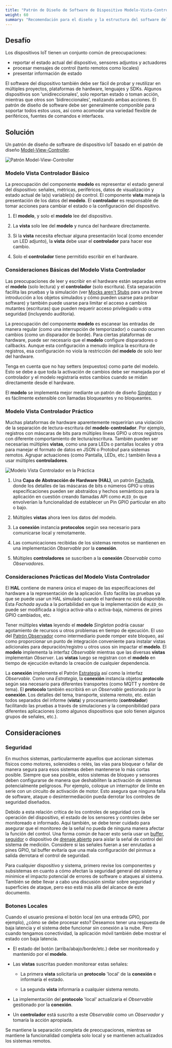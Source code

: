 ```yaml
---
title: "Patrón de Diseño de Software de Dispositivo Modelo-Vista-Controlador"
weight: 60
summary: "Recomendación para el diseño y la estructura del software del dispositivo"
---
```


## Desafío

Los dispositivos IoT tienen un conjunto común de preocupaciones:

* reportar el estado actual del dispositivo, sensores adjuntos y actuadores
* procesar mensajes de control (tanto remotos como locales)
* presentar información de estado

El software del dispositivo también debe ser fácil de probar y reutilizar en múltiples proyectos, plataformas de hardware, lenguajes y SDKs. Algunos dispositivos son 'unidireccionales', solo reportan estado o toman acción, mientras que otros son 'bidireccionales', realizando ambas acciones. El patrón de diseño de software debe ser generalmente componible para soportar todos estos usos, así como acomodar una variedad flexible de periféricos, fuentes de comandos e interfaces.

## Solución

Un patrón de diseño de software de dispositivo IoT basado en el patrón de diseño [Model-View-Controller](https://es.wikipedia.org/wiki/Modelo%E2%80%93vista%E2%80%93controlador).

![Patrón Model-View-Controller](MVC-UML.png)

### Modelo Vista Controlador Básico

La preocupación del componente **modelo** es representar el estado general del dispositivo: señales, métricas, periféricos, datos de visualización y estado actual de la(s) variable(s) de control. El componente **vista** maneja la presentación de los datos del **modelo**. El **controlador** es responsable de tomar acciones para cambiar el estado o la configuración del dispositivo.

1. El **modelo**, y solo el **modelo** lee del dispositivo.

2. La **vista** solo lee del **modelo** y nunca del hardware directamente.

3. Si la **vista** necesita efectuar alguna presentación local (como encender un LED adjunto), la **vista** debe usar el **controlador** para hacer ese cambio.

4. Solo el **controlador** tiene permitido escribir en el hardware.

### Consideraciones Básicas del Modelo Vista Controlador

Las preocupaciones de leer y escribir en el hardware están separadas entre el **modelo** (solo lectura) y el **controlador** (solo escritura). Esta separación facilita las pruebas y la simulación (ver [Mocks aren't Stubs](https://martinfowler.com/articles/mocksArentStubs.html) para una breve introducción a los objetos simulados y cómo pueden usarse para probar software) y también puede usarse para limitar el acceso a cambios mutantes (escrituras) que pueden requerir acceso privilegiado u otra seguridad (incluyendo auditoría).

La preocupación del componente **modelo** es escanear las entradas de manera regular (como una interrupción de temporizador) o cuando ocurren cambios (como un disparador de borde). Para ciertas plataformas de hardware, puede ser necesario que el **modelo** configure disparadores o callbacks. Aunque esta configuración a menudo implica la escritura de registros, esa configuración no viola la restricción del **modelo** de solo leer del hardware.

Tenga en cuenta que no hay setters (expuestos) como parte del modelo. Esto se debe a que toda la activación de cambios debe ser manejada por el controlador y el modelo registraría estos cambios cuando se midan directamente desde el hardware.

El **modelo** se implementa mejor mediante un patrón de diseño [Singleton](https://es.wikipedia.org/wiki/Singleton) y es fácilmente extensible con llamadas bloqueantes y no bloqueantes.

### Modelo Vista Controlador Práctico

Muchas plataformas de hardware aparentemente requerirían una violación de la separación de lectura-escritura del **modelo**-**controlador**. Por ejemplo, registros con máscaras de bits para múltiples líneas GPIO u otros registros con diferente comportamiento de lectura/escritura. También pueden ser necesarias múltiples **vistas**, como una para LEDs o pantallas locales y otra para manejar el formato de datos en JSON o Protobuf para sistemas remotos. Agrupar actuaciones (como Pantalla, LEDs, etc.) también lleva a usar múltiples **controladores**.

![Modelo Vista Controlador en la Práctica](PracMVC.png)

1. Una **Capa de Abstracción de Hardware (HAL)**, un patrón [Fachada](https://es.wikipedia.org/wiki/Facade_pattern), donde los detalles de las máscaras de bits o números GPIO u otras especificaciones pueden ser abstraídos y hechos semánticos para la aplicación en cuestión creando llamadas API como `#LED_On` que envolverían la funcionalidad de establecer un Pin GPIO particular en alto o bajo.

2. Múltiples **vistas** ahora leen los datos del modelo.

3. La **conexión** instancia **protocolos** según sea necesario para comunicarse local y remotamente.

4. Las comunicaciones recibidas de los sistemas remotos se mantienen en una implementación _Observable_ por la **conexión**.

5. Múltiples **controladores** se suscriben a la **conexión** _Observable_ como *Observadores*.

### Consideraciones Prácticas del Modelo Vista Controlador

El **HAL** contiene de manera única el mapeo de las especificaciones del hardware a la representación de la aplicación. Esto facilita las pruebas ya que se puede usar un HAL simulado cuando el hardware no está disponible. Esta _Fachada_ ayuda a la portabilidad en que la implementación de `#LED_On` puede ser modificada a lógica activa-alta o activa-baja, números de pines GPIO cambiados, etc.

Tener múltiples **vistas** leyendo el **modelo** _Singleton_ podría causar agotamiento de recursos u otros problemas en tiempo de ejecución. El uso del [Patrón Observador](https://es.wikipedia.org/wiki/Observer_pattern) como intermediario puede romper este bloqueo, así como proporcionar un punto de integración conveniente para instalar vistas adicionales para depuración/registro u otros usos sin impactar el **modelo**. El **modelo** implementa la interfaz _Observable_ mientras que las diversas **vistas** implementan _Observer_. Las **vistas** luego se registran con el **modelo** en tiempo de ejecución evitando la creación de cualquier dependencia.

La **conexión** implementa el Patrón [Estrategia](https://es.wikipedia.org/wiki/Strategy_pattern) así como la interfaz _Observable_. Como una _Estrategia_, la **conexión** instancia objetos **protocolo** según sea necesario para diferentes transportes (como MQTT y nombre de tema). El **protocolo** también escribirá en un _Observable_ gestionado por la **conexión**. Los detalles del tema, transporte, sistema remoto, etc. están todos separados del informe (**vista**) y procesamiento (**controlador**) facilitando las pruebas a través de simulaciones y la componibilidad para diferentes aplicaciones (como algunos dispositivos que solo tienen algunos grupos de señales, etc.).

## Consideraciones

### Seguridad

En muchos sistemas, particularmente aquellos que accionan sistemas físicos como motores, solenoides o relés, las vías para bloquear o fallar de manera segura para esos sistemas deben mantenerse lo más cortas posible. Siempre que sea posible, estos sistemas de bloqueo y sensores deben configurarse de manera que deshabiliten la activación de sistemas potencialmente peligrosos. Por ejemplo, coloque un interruptor de límite en serie con un circuito de activación de motor. Esto asegura que ninguna falla de software, ataque o desintermediación pueda derrotar los controles de seguridad diseñados.

Debido a esta relación crítica de los controles de seguridad con la operación del dispositivo, el estado de los sensores y controles debe ser monitoreado e informado. Aquí también, se debe tener cuidado para asegurar que el monitoreo de la señal no pueda de ninguna manera afectar la función del control. Una forma común de hacer esto sería usar un [buffer](https://electronics.stackexchange.com/questions/150967/what-are-input-output-buffers-for-pads), [seguidor](https://www.thecoderscorner.com/electronics/microcontrollers/psu-control/64-buffering-an-arduino-output-pin-for-more-power/) o dispositivo de [drenaje abierto](https://embeddedartistry.com/blog/2018/06/04/demystifying-microcontroller-gpio-settings/) para aislar la señal de control del sistema de medición. Considere si las señales fueran a ser enrutadas a pines GPIO, tal buffer evitaría que una mala configuración del pinmux a salida derrotara el control de seguridad.

Para cualquier dispositivo y sistema, primero revise los componentes y subsistemas en cuanto a cómo afectan la seguridad general del sistema y minimice el impacto potencial de errores de software o ataques al sistema. También se debe llevar a cabo una discusión similar sobre seguridad y superficies de ataque, pero eso está más allá del alcance de este documento.

### Botones Locales

Cuando el usuario presiona el botón local (en una entrada GPIO, por ejemplo), ¿cómo se debe procesar esto? Deseamos tener una respuesta de baja latencia y el sistema debe funcionar sin conexión a la nube. Pero cuando tengamos conectividad, la aplicación móvil también debe mostrar el estado con baja latencia.

* El estado del botón (arriba/abajo/borde/etc.) debe ser monitoreado y mantenido por el **modelo**.
* Las **vistas** suscritas pueden monitorear estas señales:

  * La primera **vista** solicitaría un **protocolo** 'local' de la **conexión** e informaría el estado.

  * La segunda **vista** informaría a cualquier sistema remoto.

* La implementación del **protocolo** 'local' actualizaría el _Observable_ gestionado por la **conexión**.
* Un **controlador** está suscrito a este _Observable_ como un _Observador_ y tomaría la acción apropiada.

Se mantiene la separación completa de preocupaciones, mientras se mantiene la funcionalidad completa solo local y se mantienen actualizados los sistemas remotos.